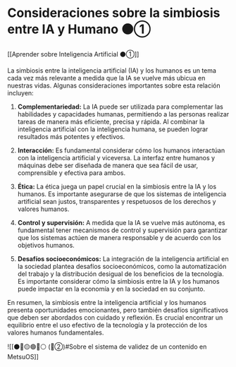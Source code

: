 # Consideraciones sobre la simbiosis entre IA y Humano ⚫①

[[Aprender sobre Inteligencia Artificial ⚫①]]

La simbiosis entre la inteligencia artificial (IA) y los humanos es un tema cada vez más relevante a medida que la IA se vuelve más ubicua en nuestras vidas. Algunas consideraciones importantes sobre esta relación incluyen:

1. **Complementariedad:** La IA puede ser utilizada para complementar las habilidades y capacidades humanas, permitiendo a las personas realizar tareas de manera más eficiente, precisa y rápida. Al combinar la inteligencia artificial con la inteligencia humana, se pueden lograr resultados más potentes y efectivos.

2. **Interacción:** Es fundamental considerar cómo los humanos interactúan con la inteligencia artificial y viceversa. La interfaz entre humanos y máquinas debe ser diseñada de manera que sea fácil de usar, comprensible y efectiva para ambos.

3. **Ética:** La ética juega un papel crucial en la simbiosis entre la IA y los humanos. Es importante asegurarse de que los sistemas de inteligencia artificial sean justos, transparentes y respetuosos de los derechos y valores humanos.

4. **Control y supervisión:** A medida que la IA se vuelve más autónoma, es fundamental tener mecanismos de control y supervisión para garantizar que los sistemas actúen de manera responsable y de acuerdo con los objetivos humanos.

5. **Desafíos socioeconómicos:** La integración de la inteligencia artificial en la sociedad plantea desafíos socioeconómicos, como la automatización del trabajo y la distribución desigual de los beneficios de la tecnología. Es importante considerar cómo la simbiosis entre la IA y los humanos puede impactar en la economía y en la sociedad en su conjunto.

En resumen, la simbiosis entre la inteligencia artificial y los humanos presenta oportunidades emocionantes, pero también desafíos significativos que deben ser abordados con cuidado y reflexión. Es crucial encontrar un equilibrio entre el uso efectivo de la tecnología y la protección de los valores humanos fundamentales.

![[⚫🔴🟡🟢🔵⚪ (🔴②)#Sobre el sistema de validez de un contenido en MetsuOS]]